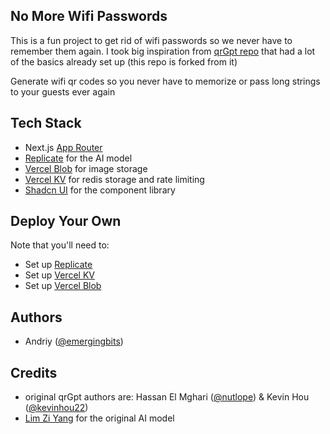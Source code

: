 ## No More Wifi Passwords
 
This is a fun project to get rid of wifi passwords so we never have to remember them again. I took big inspiration from [qrGpt repo](https://github.com/Nutlope/qrGPT) that had a lot of the basics already set up (this repo is forked from it)

Generate wifi qr codes so you never have to memorize or pass long strings to your guests ever again

## Tech Stack

- Next.js [App Router](https://nextjs.org/docs/app)
- [Replicate](https://replicate.com/) for the AI model
- [Vercel Blob](https://vercel.com/storage/blob) for image storage
- [Vercel KV](https://vercel.com/storage/kv) for redis storage and rate limiting
- [Shadcn UI](https://ui.shadcn.com/) for the component library

## Deploy Your Own

Note that you'll need to:

- Set up [Replicate](https://replicate.com)
- Set up [Vercel KV](https://vercel.com/docs/storage/vercel-kv/quickstart)
- Set up [Vercel Blob](https://vercel.com/docs/storage/vercel-blob/quickstart)

## Authors

- Andriy ([@emergingbits](https://twitter.com/emergingbits))

## Credits

- original qrGpt authors are: Hassan El Mghari ([@nutlope](https://twitter.com/nutlope)) & Kevin Hou ([@kevinhou22](https://twitter.com/kevinhou22))
- [Lim Zi Yang](https://github.com/ZYLIM0702) for the original AI model
